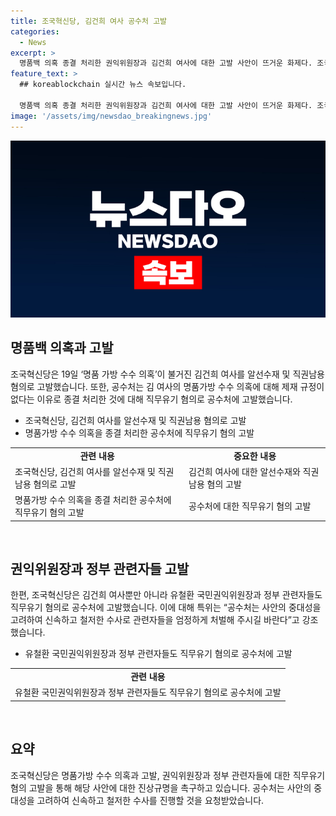 ```yaml
---
title: 조국혁신당, 김건희 여사 공수처 고발
categories:
  - News
excerpt: >
  명품백 의혹 종결 처리한 권익위원장과 김건희 여사에 대한 고발 사안이 뜨거운 화제다. 조국혁신당은 명품가방 수수 의혹을 받은 김 여사를 알선수재와 직권남용 혐의로 고발하였으며, 권익위원장과 부위원장을 맡은 의원들 역시 이에 가담했다. 고발장에는 김 여사가 시가 300여만원 상당의 명품과 함께 정보원들에게 청탁을 한 것으로 밝혀졌다. 공수처는 사안의 중대성을 고려하여 신속하고 철저한 수사를 약속하였으며, 이에 대한 관련자들의 엄정한 처벌을 요구하고 있다.
feature_text: >
  ## koreablockchain 실시간 뉴스 속보입니다.

  명품백 의혹 종결 처리한 권익위원장과 김건희 여사에 대한 고발 사안이 뜨거운 화제다. 조국혁신당은 명품가방 수수 의혹을 받은 김 여사를 알선수재와 직권남용 혐의로 고발하였으며, 권익위원장과 부위원장을 맡은 의원들 역시 이에 가담했다. 고발장에는 김 여사가 시가 300여만원 상당의 명품과 함께 정보원들에게 청탁을 한 것으로 밝혀졌다. 공수처는 사안의 중대성을 고려하여 신속하고 철저한 수사를 약속하였으며, 이에 대한 관련자들의 엄정한 처벌을 요구하고 있다.
image: '/assets/img/newsdao_breakingnews.jpg'
---
```


<p><img src="/assets/img/newsdao_breakingnews.jpg" alt="koreablockchain 속보" /></p>

<h2 data-ke-size="size26">명품백 의혹과 고발</h2>

<p data-ke-size="size16">조국혁신당은 19일 ‘명품 가방 수수 의혹’이 불거진 김건희 여사를 알선수재 및 직권남용 혐의로 고발했습니다. 또한, 공수처는 김 여사의 명품가방 수수 의혹에 대해 제재 규정이 없다는 이유로 종결 처리한 것에 대해 직무유기 혐의로 공수처에 고발했습니다. </p>

<ul>
  <li>조국혁신당, 김건희 여사를 알선수재 및 직권남용 혐의로 고발</li>
  <li>명품가방 수수 의혹을 종결 처리한 공수처에 직무유기 혐의 고발</li>
</ul>

<table>
    <tbody>
        <tr>
            <td style="text-align: center; height: 17px;"><b>관련 내용</b></td>
            <td style="text-align: center; height: 17px;"><b>중요한 내용</b></td>
        </tr>
        <tr>
            <td style="text-align: left;">조국혁신당, 김건희 여사를 알선수재 및 직권남용 혐의로 고발</td>
            <td style="text-align: left;">김건희 여사에 대한 알선수재와 직권남용 혐의 고발</td>
        </tr>
        <tr>
            <td style="text-align: left;">명품가방 수수 의혹을 종결 처리한 공수처에 직무유기 혐의 고발</td>
            <td style="text-align: left;">공수처에 대한 직무유기 혐의 고발</td>
        </tr>
    </tbody>
</table>

<p data-ke-size="size16">&nbsp;</p>

<h2 data-ke-size="size26">권익위원장과 정부 관련자들 고발</h2>

<p data-ke-size="size16">한편, 조국혁신당은 김건희 여사뿐만 아니라 유철환 국민권익위원장과 정부 관련자들도 직무유기 혐의로 공수처에 고발했습니다. 이에 대해 특위는 “공수처는 사안의 중대성을 고려하여 신속하고 철저한 수사로 관련자들을 엄정하게 처벌해 주시길 바란다”고 강조했습니다.</p>

<ul>
  <li>유철환 국민권익위원장과 정부 관련자들도 직무유기 혐의로 공수처에 고발</li>
</ul>

<table>
    <tbody>
        <tr>
            <td style="text-align: center; height: 17px;"><b>관련 내용</b></td>
        </tr>
        <tr>
            <td style="text-align: left;">유철환 국민권익위원장과 정부 관련자들도 직무유기 혐의로 공수처에 고발</td>
        </tr>
    </tbody>
</table>

<p data-ke-size="size16">&nbsp;</p>

<h2 data-ke-size="size26">요약</h2>

<p data-ke-size="size16">조국혁신당은 명품가방 수수 의혹과 고발, 권익위원장과 정부 관련자들에 대한 직무유기 혐의 고발을 통해 해당 사안에 대한 진상규명을 촉구하고 있습니다. 공수처는 사안의 중대성을 고려하여 신속하고 철저한 수사를 진행할 것을 요청받았습니다. </p>

